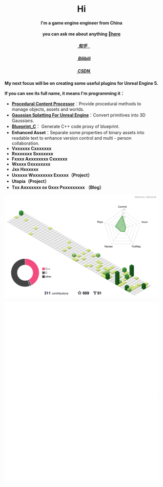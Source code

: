 <h1 align="center">Hi</h1>

<h4 align="center">
  I'm a game engine engineer from China
</h4>


<h4 align="center">
  you can ask me about anything 💬<a href="https://github.com/Italink/Italink/issues/new" target="_blank" title="issue">here</a>
</h4>

<h5 align="center">
  <img src="https://i.postimg.cc/1tf08KD5/zhihu.png" height="12" width="12" />
   <a href="https://www.zhihu.com/people/italink" target="_blank" title="zhihu">&nbsp;知乎&nbsp;&nbsp;&nbsp;</a>
</h5>

<h5 align="center">
 <img src="https://i.postimg.cc/QMNJ3Dt7/bilibili.png" height="12" width="12"/>
 <a href="https://space.bilibili.com/18676598/article" target="_blank" title="bilibili">&nbsp;Bilibili</a>
</h5>

<h5 align="center">
 <img src="https://i.postimg.cc/s2n9fLQN/csdn.png" height="12" width="12" /> 
 <a href="https://blog.csdn.net/qq_40946921" target="_blank" title="csdn">&nbsp;CSDN&nbsp;</a>
</h5>


**My next focus will be on creating some useful plugins for Unreal Engine 5.**

**If you can see its full name, it means I'm programming it：**

- **[Procedural Content Processor](https://github.com/Italink/ProceduralContentProcessor)**：Provide procedural methods to manage objects,  assets and worlds.
- [**Gaussian Splatting For Unreal Engine**](https://github.com/Italink/GaussianSplattingForUnrealEngine)：Convert primitives into 3D Gaussians.
- [**Blueprint_C**](https://github.com/Italink/Blueprint_C)： Generate C++ code proxy of blueprint.
- **Enhanced Asset**：Separate some properties of binary assets into readable text to enhance version control and multi - person collaboration.
- **Vxxxxxx Cxxxxxxx**
- **Rxxxxxxx Sxxxxxxx**
- **Fxxxx Axxxxxxxx Cxxxxxx**
- **Wxxxx Oxxxxxxxx**
- **Jxx  Hxxxxxx**
- **Uxxxxx Wxxxxxxxx Exxxxx（Project）**
- **Utopia（Project）**
- **Txx Axxxxxxx ox Gxxx Pxxxxxxxxx （Blog）**

![](./profile-3d-contrib/profile-green-animate.svg)

![](https://raw.githubusercontent.com/italink/github-stats-transparent/output/generated/overview.svg)
![](https://raw.githubusercontent.com/italink/github-stats-transparent/output/generated/languages.svg)
